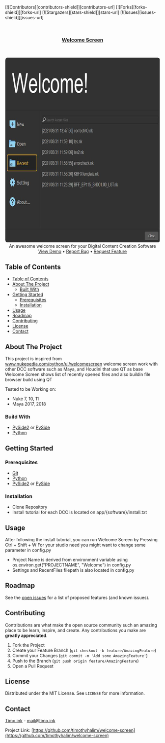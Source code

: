 <!--
repo name: welcome-screen
description: An awesome welcome screen for your Digital Content Creation Software
github name:  timothyhalim
link: https://github.com/timothyhalim/welcome-screen
logo path: 
screenshot: preview/WelcomeScreen.png
twitter: your_username
email: mail@timo.ink
-->

<!-- PROJECT SHIELDS -->
[![Contributors][contributors-shield]][contributors-url]
[![Forks][forks-shield]][forks-url]
[![Stargazers][stars-shield]][stars-url]
[![Issues][issues-shield]][issues-url]
<!-- [![LinkedIn][linkedin-shield]][linkedin-url] -->

<!-- PROJECT LOGO -->
<br />
<h3 align="center"><a href="https://github.com/timothyhalim/welcome-screen">Welcome Screen</a></h3>
    <br />
    <p align="center">
        <a href="https://github.com/timothyhalim/welcome-screen">
            <img src="preview/WelcomeScreen.png" alt="WelcomeScreen" width="800" height="600">
        </a>
        An awesome welcome screen for your Digital Content Creation Software
        <br />
        <a href="https://github.com/timothyhalim/welcome-screen/tree/main/preview">View Demo</a>
        •
        <a href="https://github.com/timothyhalim/welcome-screen/issues">Report Bug</a>
        •
        <a href="https://github.com/timothyhalim/welcome-screen/issues">Request Feature</a>
    </p>
</p>


<!-- TABLE OF CONTENTS -->
## Table of Contents

- [Table of Contents](#table-of-contents)
- [About The Project](#about-the-project)
  - [Built With](#built-with)
- [Getting Started](#getting-started)
  - [Prerequisites](#prerequisites)
  - [Installation](#installation)
- [Usage](#usage)
- [Roadmap](#roadmap)
- [Contributing](#contributing)
- [License](#license)
- [Contact](#contact)


<!-- ABOUT THE PROJECT -->
## About The Project

This project is inspired from www.nukepedia.com/python/ui/welcomescreen
welcome screen work with other DCC software such as Maya, and Houdini that use QT as base
Welcome Screen shows list of recently opened files and also buildin file browser build using QT

Tested to be Working on:
* Nuke 7, 10, 11
* Maya 2017, 2018

### Build With
* [PySide2]() or [PySide]()
* [Python]()

<!-- GETTING STARTED -->
## Getting Started

### Prerequisites
* [Git]()
* [Python]()
* [PySide2]() or [PySide]()

### Installation
* Clone Repository
* Install tutorial for each DCC is located on app/{software}/install.txt

<!-- Usage -->
## Usage
After following the install tutorial, you can run Welcome Screen by Pressing Ctrl + Shift + W
For your studio need you might want to change some parameter in config.py

* Project Name is derived from environment variable using os.environ.get("PROJECTNAME", "Welcome") in config.py
* Settings and RecentFiles filepath is also located in config.py

<!-- ROADMAP -->
## Roadmap

See the [open issues](https://github.com/timothyhalim/welcome-screen/issues) for a list of proposed features (and known issues).



<!-- CONTRIBUTING -->
## Contributing

Contributions are what make the open source community such an amazing place to be learn, inspire, and create. Any contributions you make are **greatly appreciated**.

1. Fork the Project
2. Create your Feature Branch (`git checkout -b feature/AmazingFeature`)
3. Commit your Changes (`git commit -m 'Add some AmazingFeature'`)
4. Push to the Branch (`git push origin feature/AmazingFeature`)
5. Open a Pull Request


<!-- LICENSE -->
## License

Distributed under the MIT License. See `LICENSE` for more information.



<!-- CONTACT -->
## Contact

<a href="https://timo.ink/">Timo.ink</a> - mail@timo.ink

Project Link: [https://github.com/timothyhalim/welcome-screen](https://github.com/timothyhalim/welcome-screen)

